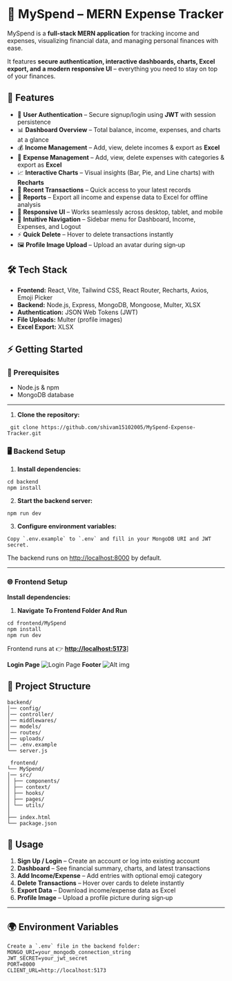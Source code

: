 # 💸 MySpend – MERN Expense Tracker  

MySpend is a **full‑stack MERN application** for tracking income and expenses, visualizing financial data, and managing personal finances with ease.  

It features **secure authentication, interactive dashboards, charts, Excel export, and a modern responsive UI** – everything you need to stay on top of your finances.  

## 🚀 Features  

- 🔐 **User Authentication** – Secure signup/login using **JWT** with session persistence  
- 📊 **Dashboard Overview** – Total balance, income, expenses, and charts at a glance  
- 💰 **Income Management** – Add, view, delete incomes & export as **Excel**  
- 💸 **Expense Management** – Add, view, delete expenses with categories & export as **Excel**  
- 📈 **Interactive Charts** – Visual insights (Bar, Pie, and Line charts) with **Recharts**  
- 📝 **Recent Transactions** – Quick access to your latest records  
- 📁 **Reports** – Export all income and expense data to Excel for offline analysis  
- 📱 **Responsive UI** – Works seamlessly across desktop, tablet, and mobile  
- 🧭 **Intuitive Navigation** – Sidebar menu for Dashboard, Income, Expenses, and Logout  
- ⚡ **Quick Delete** – Hover to delete transactions instantly  
- 🖼 **Profile Image Upload** – Upload an avatar during sign‑up
  

## 🛠 Tech Stack  

- **Frontend:** React, Vite, Tailwind CSS, React Router, Recharts, Axios, Emoji Picker  
- **Backend:** Node.js, Express, MongoDB, Mongoose, Multer, XLSX  
- **Authentication:** JSON Web Tokens (JWT)  
- **File Uploads:** Multer (profile images)  
- **Excel Export:** XLSX  

## ⚡ Getting Started  

### 🔑 Prerequisites  
- Node.js & npm  
- MongoDB database  

---

1. **Clone the repository:**
```
 git clone https://github.com/shivam15102005/MySpend-Expense-Tracker.git
```
### 🖥 Backend Setup  

1. **Install dependencies:**
```
cd backend
npm install

```
2. **Start the backend server:**
```
npm run dev
```
3. **Configure environment variables:**
```
Copy `.env.example` to `.env` and fill in your MongoDB URI and JWT secret.  

```
The backend runs on [http://localhost:8000](http://localhost:8000) by default.  

---

### 🌐 Frontend Setup  

 **Install dependencies:**

1. **Navigate To Frontend Folder And Run**
```   
cd frontend/MySpend
npm install
npm run dev
```

Frontend runs at 👉 [**http://localhost:5173**](http://localhost:5173)]

**Login Page**
![Login Page](https://github.com/shivam15102005/MySpend-Expense-Tracker/blob/f71d16b1eefc8b764b33496db6f740e1d7eaca92/Screenshot%202025-08-24%20190518.png)
**Footer**
![Alt img](https://github.com/shivam15102005/MySpend-Expense-Tracker/blob/2512a5f6c052a6297ce36015bafb720e7ac6e4cf/Screenshot%202025-08-24%20190537.png)

## 📂 Project Structure  
```
backend/
│── config/
│── controller/
│── middlewares/
│── models/
│── routes/
│── uploads/
│── .env.example
└── server.js

 frontend/
└── MySpend/
│── src/
│ ├── components/
│ ├── context/
│ ├── hooks/
│ ├── pages/
│ └── utils/
│
├── index.html
└── package.json
```


## 🎯 Usage  

1. **Sign Up / Login** – Create an account or log into existing account  
2. **Dashboard** – See financial summary, charts, and latest transactions  
3. **Add Income/Expense** – Add entries with optional emoji category  
4. **Delete Transactions** – Hover over cards to delete instantly  
5. **Export Data** – Download income/expense data as Excel  
6. **Profile Image** – Upload a profile picture during sign‑up  

---

## 🌍 Environment Variables  
```
Create a `.env` file in the backend folder:  
MONGO_URI=your_mongodb_connection_string
JWT_SECRET=your_jwt_secret
PORT=8000
CLIENT_URL=http://localhost:5173

